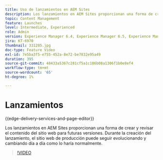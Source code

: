 ```yaml
---
title: Uso de lanzamientos en AEM Sites
description: Los lanzamientos en AEM Sites proporcionan una forma de crear y revisar contenido para futuras versiones.
topic: Content Management
feature: Launches
level: Intermediate, Experienced
role: Admin
version: Experience Manager 6.4, Experience Manager 6.5, Experience Manager as a Cloud Service
jira: KT-6970
thumbnail: 331285.jpg
doc-type: Feature Video
exl-id: 7e5ba3f5-e755-452a-8e72-be7832e95a49
duration: 395
source-git-commit: 48433a5367c281cf5a1c106b08a1306f1b0e8ef4
workflow-type: tm+mt
source-wordcount: '65'
ht-degree: 1%

---
```


# Lanzamientos

{{edge-delivery-services-and-page-editor}}

Los lanzamientos en AEM Sites proporcionan una forma de crear y revisar el contenido del sitio web para futuras versiones. Durante la creación del lanzamiento, el sitio web de producción puede seguir evolucionando y cambiando día a día como lo haría normalmente.

>[!VIDEO](https://video.tv.adobe.com/v/331285?quality=12&learn=on)
